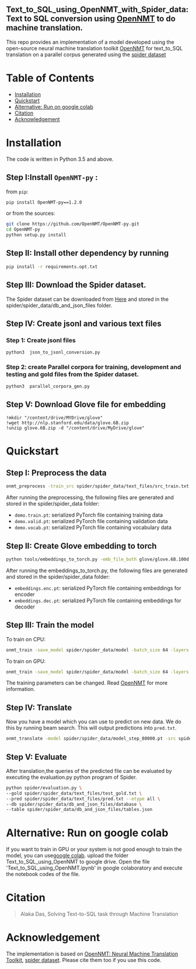 ## Text_to_SQL_using_OpenNMT_with_Spider_data: Text to SQL conversion using [OpenNMT](http://opennmt.net/) to do machine translation. 
This repo provides an implementation of a model developed using the open-source neural machine translation toolkit [OpenNMT](http://opennmt.net/)  for text_to_SQL translation on a parallel corpus generated using the [spider dataset](https://yale-lily.github.io/spider)

Table of Contents
=================
  * [Installation](#Installation)
  * [Quickstart](#quickstart)
  * [Alternative: Run on google colab](#alternative-run-on-google-colab)
  * [Citation](#citation)
  * [Acknowledgement](#Acknowledgement)


# Installation
The code is written in Python 3.5 and above.

## Step I:Install `OpenNMT-py` :

from `pip`:
```bash
pip install OpenNMT-py==1.2.0
```

or from the sources:
```bash
git clone https://github.com/OpenNMT/OpenNMT-py.git
cd OpenNMT-py
python setup.py install
```
## Step II: Install other dependency by running 
```bash
pip install -r requirements.opt.txt

```
## Step III: Download the Spider dataset.
The Spider dataset can be downloaded from [Here](https://yale-lily.github.io/spider) and stored in the spider/spider_data/db_and_json_files folder.

## Step IV: Create jsonl and various text files

### Step 1: Create jsonl files
```
python3  json_to_jsonl_conversion.py
```
### Step 2: create Parallel corpora for training, development and testing and gold files from the Spider dataset.
```
python3  parallel_corpora_gen.py
```
## Step V: Download Glove file for embedding
```
!mkdir "/content/drive/MYDrive/glove"
!wget http://nlp.stanford.edu/data/glove.6B.zip
!unzip glove.6B.zip -d "/content/drive/MyDrive/glove"
```

# Quickstart


## Step I: Preprocess the data
```bash
onmt_preprocess -train_src spider/spider_data/text_files/src_train.txt -train_tgt spider/spider_data/text_files/tgt_train.txt -valid_src spider/spider_data/text_files/src_dev.txt -valid_tgt spider/spider_data/text_files/tgt_dev.txt -save_data spider/spider_data/demo
```

After running the preprocessing, the following files are generated and stored in the spider/spider_data folder:

* `demo.train.pt`: serialized PyTorch file containing training data
* `demo.valid.pt`: serialized PyTorch file containing validation data
* `demo.vocab.pt`: serialized PyTorch file containing vocabulary data

## Step II: Create Glove embedding to torch 

```bash 
python tools/embeddings_to_torch.py -emb_file_both glove/glove.6B.100d.txt -dict_file spider/spider_data/demo.vocab.pt -output_file spider/spider_data/embeddings
```

After running the embeddings_to_torch.py, the following files are generated and stored in the spider/spider_data folder:

* `embeddings.enc.pt`: serialized PyTorch file containing embeddings for encoder
* `embeddings.dec.pt`: serialized PyTorch file containing embeddings for decoder
## Step III: Train the model

To train on CPU:

```bash
onmt_train -save_model spider/spider_data/model -batch_size 64 -layers 2 -rnn_size 500 -word_vec_size 500 -pre_word_vecs_enc spider/spider_data/embeddings.enc.pt -pre_word_vecs_dec spider/spider_data/embeddings.dec.pt -data spider/spider_data -world_size 1 -save_checkpoint_steps 10000 -report_every 5000   
```

To train on GPU:

```bash
onmt_train -save_model spider/spider_data/model -batch_size 64 -layers 2 -rnn_size 500 -word_vec_size 500 -pre_word_vecs_enc spider/spider_data/embeddings.enc.pt -pre_word_vecs_dec spider/spider_data/embeddings.dec.pt -data spider/spider_data -world_size 1 -gpu_ranks 0 -save_checkpoint_steps 10000 -report_every 5000 
```
The training parameters can be changed. Read [OpenNMT](http://opennmt.net/) for more information.

## Step IV: Translate
Now you have a model which you can use to predict on new data. We do this by running beam search. This will output predictions into `pred.txt`.

```bash
onmt_translate -model spider/spider_data/model_step_80000.pt -src spider/spider_data/text_files/src_test.txt -tgt spider/spider_data/text_files/tgt_test.txt -output spider/spider_data/text_files/pred.txt
```

## Step V: Evaluate
After translation,the queries of the predicted file can be evaluated by executing the evaluation.py python program of Spider.

```bash
python spider/evaluation.py \
--gold spider/spider_data/text_files/test_gold.txt \
--pred spider/spider_data/text_files/pred.txt --etype all \
--db spider/spider_data/db_and_json_files/database \
--table spider/spider_data/db_and_json_files/tables.json
```


# Alternative: Run on google colab
If you want to train in GPU or your system is not good enough to train the model, you can use[google colab](https://colab.research.google.com/notebooks/intro.ipynb).
upload the folder Text_to_SQL_using_OpenNMT to google drive. Open the file 'Text_to_SQL_using_OpenNMT.ipynb' in google colaboratory and execute the notebook codes of the file.

# Citation

> Alaka Das, Solving Text-to-SQL task through Machine Translation

# Acknowledgement

The implementation is based on 
[OpenNMT: Neural Machine Translation Toolkit](https://arxiv.org/pdf/1805.11462), 
[spider dataset](https://yale-lily.github.io/spider). 
Please cite them too if you use this code.

